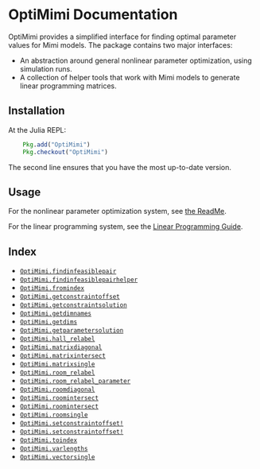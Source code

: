 
<a id='OptiMimi-Documentation-1'></a>

# OptiMimi Documentation


OptiMimi provides a simplified interface for finding optimal parameter values for Mimi models.  The package contains two major interfaces:


  * An abstraction around general nonlinear parameter optimization, using simulation runs.
  * A collection of helper tools that work with Mimi models to generate linear programming matrices.


<a id='Installation-1'></a>

## Installation


At the Julia REPL:


```julia
    Pkg.add("OptiMimi")
    Pkg.checkout("OptiMimi")
```


The second line ensures that you have the most up-to-date version.


<a id='Usage-1'></a>

## Usage


For the nonlinear parameter optimization system, see [the ReadMe](https://github.com/jrising/OptiMimi.jl/blob/master/README.md).


For the linear programming system, see the [Linear Programming Guide](linproghouse.md#Linear-Programming-Guide-1).


<a id='Index-1'></a>

## Index

- [`OptiMimi.findinfeasiblepair`](linproghouse.md#OptiMimi.findinfeasiblepair-Tuple{OptiMimi.LinearProgrammingHouse,Any})
- [`OptiMimi.findinfeasiblepairhelper`](linproghouse.md#OptiMimi.findinfeasiblepairhelper-Tuple{OptiMimi.LinearProgrammingHouse,Any,Any,Any,Any})
- [`OptiMimi.fromindex`](linproghouse.md#OptiMimi.fromindex-Tuple{Array{Int64,1},Array{Int64,1}})
- [`OptiMimi.getconstraintoffset`](linproghouse.md#OptiMimi.getconstraintoffset-Tuple{OptiMimi.LinearProgrammingHouse,Symbol,Symbol})
- [`OptiMimi.getconstraintsolution`](linproghouse.md#OptiMimi.getconstraintsolution-Tuple{Any,Any,Any})
- [`OptiMimi.getdimnames`](linproghouse.md#OptiMimi.getdimnames-Tuple{Mimi.Model,Symbol,Symbol})
- [`OptiMimi.getdims`](linproghouse.md#OptiMimi.getdims-Tuple{Mimi.Model,Symbol,Symbol})
- [`OptiMimi.getparametersolution`](linproghouse.md#OptiMimi.getparametersolution-Tuple{OptiMimi.LinearProgrammingHouse,Array{Float64,1},Symbol})
- [`OptiMimi.hall_relabel`](linproghouse.md#OptiMimi.hall_relabel-Tuple{OptiMimi.LinearProgrammingHall,Symbol,Symbol,Symbol})
- [`OptiMimi.matrixdiagonal`](linproghouse.md#OptiMimi.matrixdiagonal-Tuple{Array{Int64,1},Function})
- [`OptiMimi.matrixintersect`](linproghouse.md#OptiMimi.matrixintersect-Tuple{Array{Int64,1},Array{Int64,1},Array{Symbol,1},Array{Symbol,1},Function})
- [`OptiMimi.matrixsingle`](linproghouse.md#OptiMimi.matrixsingle-Tuple{Array{Int64,1},Array{Int64,1},Any})
- [`OptiMimi.room_relabel`](linproghouse.md#OptiMimi.room_relabel-Tuple{OptiMimi.LinearProgrammingRoom,Symbol,Symbol,Symbol})
- [`OptiMimi.room_relabel_parameter`](linproghouse.md#OptiMimi.room_relabel_parameter-Tuple{OptiMimi.LinearProgrammingRoom,Symbol,Symbol,Symbol})
- [`OptiMimi.roomdiagonal`](linproghouse.md#OptiMimi.roomdiagonal-Tuple{Mimi.Model,Symbol,Symbol,Symbol,Function})
- [`OptiMimi.roomintersect`](linproghouse.md#OptiMimi.roomintersect-Tuple{Mimi.Model,Symbol,Symbol,Symbol,Symbol,Function})
- [`OptiMimi.roomintersect`](linproghouse.md#OptiMimi.roomintersect-Tuple{Mimi.Model,Symbol,Symbol,Symbol,Function})
- [`OptiMimi.roomsingle`](linproghouse.md#OptiMimi.roomsingle-Tuple{Mimi.Model,Symbol,Symbol,Symbol,Function})
- [`OptiMimi.setconstraintoffset!`](linproghouse.md#OptiMimi.setconstraintoffset!-Tuple{OptiMimi.LinearProgrammingHouse,Symbol,Symbol,Array{Float64,1}})
- [`OptiMimi.setconstraintoffset!`](linproghouse.md#OptiMimi.setconstraintoffset!-Tuple{OptiMimi.LinearProgrammingHouse,OptiMimi.LinearProgrammingHall})
- [`OptiMimi.toindex`](linproghouse.md#OptiMimi.toindex-Tuple{Int64,Array{Int64,1}})
- [`OptiMimi.varlengths`](linproghouse.md#OptiMimi.varlengths)
- [`OptiMimi.vectorsingle`](linproghouse.md#OptiMimi.vectorsingle-Tuple{Array{Int64,1},Any})

